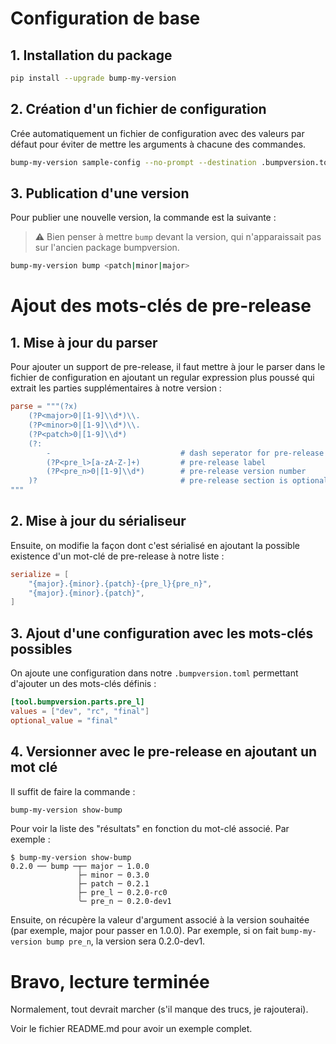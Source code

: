 # Configuration de base

## 1. Installation du package

```bash
pip install --upgrade bump-my-version
```

## 2. Création d'un fichier de configuration

Crée automatiquement un fichier de configuration avec des valeurs par défaut pour éviter de mettre les arguments
à chacune des commandes.

```bash
bump-my-version sample-config --no-prompt --destination .bumpversion.toml
```

## 3. Publication d'une version

Pour publier une nouvelle version, la commande est la suivante :

> ⚠️ Bien penser à mettre `bump` devant la version, qui n'apparaissait pas sur l'ancien package bumpversion.

```bash
bump-my-version bump <patch|minor|major>
```

# Ajout des mots-clés de pre-release

## 1. Mise à jour du parser

Pour ajouter un support de pre-release, il faut mettre à jour le parser dans le fichier de configuration en ajoutant
un regular expression plus poussé qui extrait les parties supplémentaires à notre version :

```toml
parse = """(?x)
    (?P<major>0|[1-9]\\d*)\\.
    (?P<minor>0|[1-9]\\d*)\\.
    (?P<patch>0|[1-9]\\d*)
    (?:
        -                             # dash seperator for pre-release section
        (?P<pre_l>[a-zA-Z-]+)         # pre-release label
        (?P<pre_n>0|[1-9]\\d*)        # pre-release version number
    )?                                # pre-release section is optional
"""
```

## 2. Mise à jour du sérialiseur

Ensuite, on modifie la façon dont c'est sérialisé en ajoutant la possible existence d'un mot-clé de pre-release à notre
liste :

```toml
serialize = [
    "{major}.{minor}.{patch}-{pre_l}{pre_n}",
    "{major}.{minor}.{patch}",
]
```

## 3. Ajout d'une configuration avec les mots-clés possibles

On ajoute une configuration dans notre `.bumpversion.toml` permettant d'ajouter un des mots-clés définis :

```toml
[tool.bumpversion.parts.pre_l]
values = ["dev", "rc", "final"]
optional_value = "final"
```

## 4. Versionner avec le pre-release en ajoutant un mot clé

Il suffit de faire la commande :

```bash
bump-my-version show-bump
```

Pour voir la liste des "résultats" en fonction du mot-clé associé. Par exemple : 

```
$ bump-my-version show-bump
0.2.0 ── bump ─┬─ major ─ 1.0.0
               ├─ minor ─ 0.3.0
               ├─ patch ─ 0.2.1
               ├─ pre_l ─ 0.2.0-rc0
               ╰─ pre_n ─ 0.2.0-dev1
```

Ensuite, on récupère la valeur d'argument associé à la version souhaitée (par exemple, major pour passer en 1.0.0).
Par exemple, si on fait `bump-my-version bump pre_n`, la version sera 0.2.0-dev1.

# Bravo, lecture terminée

Normalement, tout devrait marcher (s'il manque des trucs, je rajouterai).

Voir le fichier README.md pour avoir un exemple complet.